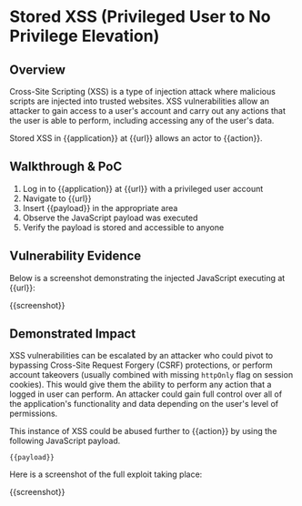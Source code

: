 # Stored XSS (Privileged User to No Privilege Elevation)

## Overview

Cross-Site Scripting (XSS) is a type of injection attack where malicious scripts are injected into trusted websites. XSS vulnerabilities allow an attacker to gain access to a user's account and carry out any actions that the user is able to perform, including accessing any of the user's data. 

Stored XSS in {{application}} at {{url}} allows an actor to {{action}}.

## Walkthrough & PoC

1. Log in to {{application}} at {{url}} with a privileged user account
1. Navigate to {{url}}
1. Insert {{payload}} in the appropriate area
1. Observe the JavaScript payload was executed
1. Verify the payload is stored and accessible to anyone

## Vulnerability Evidence

Below is a screenshot demonstrating the injected JavaScript executing at {{url}}:

{{screenshot}}

## Demonstrated Impact

XSS vulnerabilities can be escalated by an attacker who could pivot to bypassing Cross-Site Request Forgery (CSRF) protections, or perform account takeovers (usually combined with missing `httpOnly` flag on session cookies). This would give them the ability to perform any action that a logged in user can perform. An attacker could gain full control over all of the application's functionality and data depending on the user's level of permissions. 

This instance of XSS could be abused further to {{action}} by using the following JavaScript payload.

```
{{payload}}
```

Here is a screenshot of the full exploit taking place:

{{screenshot}}
